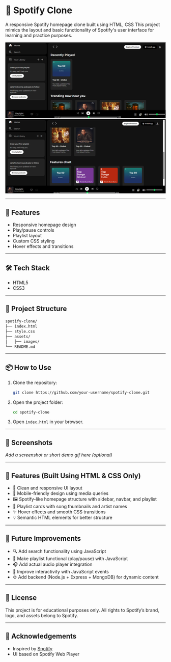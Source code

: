 # 🎵 Spotify Clone

A responsive Spotify homepage clone built using HTML, CSS This project mimics the layout and basic functionality of Spotify's user interface for learning and practice purposes.

![Spotify Clone Screenshot](src/img1.png)
![Spotify Clone Screenshot](src/img2.png)


---

## 🚀 Features

- Responsive homepage design  
- Play/pause controls  
- Playlist layout  
- Custom CSS styling   
- Hover effects and transitions  

---

## 🛠️ Tech Stack

- HTML5  
- CSS3  

---

## 📁 Project Structure

```
spotify-clone/
├── index.html
├── style.css
├── assets/
│   ├── images/
└── README.md
```

---

## 📦 How to Use

1. Clone the repository:
   ```bash
   git clone https://github.com/your-username/spotify-clone.git
   ```
2. Open the project folder:
   ```bash
   cd spotify-clone
   ```
3. Open `index.html` in your browser.

---

## 📸 Screenshots

_Add a screenshot or short demo gif here (optional)_

---

## 🚀 Features (Built Using HTML & CSS Only)

- 🎨 Clean and responsive UI layout
- 📱 Mobile-friendly design using media queries
- 🖼️ Spotify-like homepage structure with sidebar, navbar, and playlist
- 🎵 Playlist cards with song thumbnails and artist names
- ✨ Hover effects and smooth CSS transitions
- 💡 Semantic HTML elements for better structure

---

## 🔮 Future Improvements

- 🔍 Add search functionality using JavaScript
- 🧠 Make playlist functional (play/pause) with JavaScript
- 🎧 Add actual audio player integration
- 🔄 Improve interactivity with JavaScript events
- ⚙️ Add backend (Node.js + Express + MongoDB) for dynamic content


---

## 📄 License

This project is for educational purposes only. All rights to Spotify’s brand, logo, and assets belong to Spotify.

---

## 🙌 Acknowledgements

- Inspired by [Spotify](https://spotify.com)  
- UI based on Spotify Web Player
